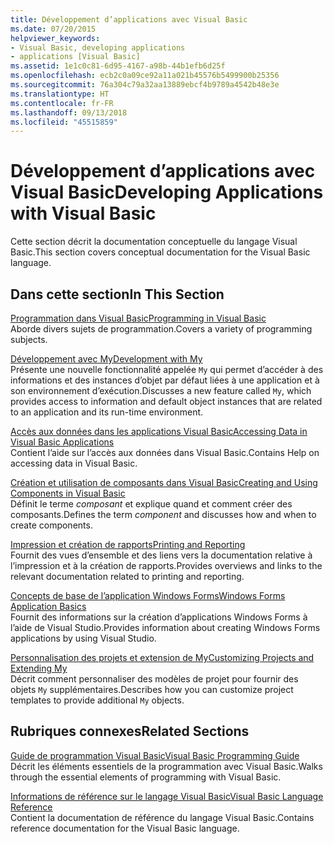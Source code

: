 ```yaml
---
title: Développement d’applications avec Visual Basic
ms.date: 07/20/2015
helpviewer_keywords:
- Visual Basic, developing applications
- applications [Visual Basic]
ms.assetid: 1e1c0c81-6d95-4167-a98b-44b1efb6d25f
ms.openlocfilehash: ecb2c0a09ce92a11a021b45576b5499900b25356
ms.sourcegitcommit: 76a304c79a32aa13889ebcf4b9789a4542b48e3e
ms.translationtype: HT
ms.contentlocale: fr-FR
ms.lasthandoff: 09/13/2018
ms.locfileid: "45515859"
---
```

# <a name="developing-applications-with-visual-basic"></a><span data-ttu-id="dbcc3-102">Développement d’applications avec Visual Basic</span><span class="sxs-lookup"><span data-stu-id="dbcc3-102">Developing Applications with Visual Basic</span></span>
<span data-ttu-id="dbcc3-103">Cette section décrit la documentation conceptuelle du langage Visual Basic.</span><span class="sxs-lookup"><span data-stu-id="dbcc3-103">This section covers conceptual documentation for the Visual Basic language.</span></span>  
  
## <a name="in-this-section"></a><span data-ttu-id="dbcc3-104">Dans cette section</span><span class="sxs-lookup"><span data-stu-id="dbcc3-104">In This Section</span></span>  
 [<span data-ttu-id="dbcc3-105">Programmation dans Visual Basic</span><span class="sxs-lookup"><span data-stu-id="dbcc3-105">Programming in Visual Basic</span></span>](../../visual-basic/developing-apps/programming/index.md)  
 <span data-ttu-id="dbcc3-106">Aborde divers sujets de programmation.</span><span class="sxs-lookup"><span data-stu-id="dbcc3-106">Covers a variety of programming subjects.</span></span>  
  
 [<span data-ttu-id="dbcc3-107">Développement avec My</span><span class="sxs-lookup"><span data-stu-id="dbcc3-107">Development with My</span></span>](../../visual-basic/developing-apps/development-with-my/index.md)  
 <span data-ttu-id="dbcc3-108">Présente une nouvelle fonctionnalité appelée `My` qui permet d’accéder à des informations et des instances d’objet par défaut liées à une application et à son environnement d’exécution.</span><span class="sxs-lookup"><span data-stu-id="dbcc3-108">Discusses a new feature called `My`, which provides access to information and default object instances that are related to an application and its run-time environment.</span></span>  
  
 [<span data-ttu-id="dbcc3-109">Accès aux données dans les applications Visual Basic</span><span class="sxs-lookup"><span data-stu-id="dbcc3-109">Accessing Data in Visual Basic Applications</span></span>](../../visual-basic/developing-apps/accessing-data.md)  
 <span data-ttu-id="dbcc3-110">Contient l’aide sur l’accès aux données dans Visual Basic.</span><span class="sxs-lookup"><span data-stu-id="dbcc3-110">Contains Help on accessing data in Visual Basic.</span></span>  
  
 [<span data-ttu-id="dbcc3-111">Création et utilisation de composants dans Visual Basic</span><span class="sxs-lookup"><span data-stu-id="dbcc3-111">Creating and Using Components in Visual Basic</span></span>](../../visual-basic/developing-apps/creating-and-using-components.md)  
 <span data-ttu-id="dbcc3-112">Définit le terme *composant* et explique quand et comment créer des composants.</span><span class="sxs-lookup"><span data-stu-id="dbcc3-112">Defines the term *component* and discusses how and when to create components.</span></span>  
  
 [<span data-ttu-id="dbcc3-113">Impression et création de rapports</span><span class="sxs-lookup"><span data-stu-id="dbcc3-113">Printing and Reporting</span></span>](../../visual-basic/developing-apps/printing/index.md)  
 <span data-ttu-id="dbcc3-114">Fournit des vues d’ensemble et des liens vers la documentation relative à l’impression et à la création de rapports.</span><span class="sxs-lookup"><span data-stu-id="dbcc3-114">Provides overviews and links to the relevant documentation related to printing and reporting.</span></span>  
  
 [<span data-ttu-id="dbcc3-115">Concepts de base de l’application Windows Forms</span><span class="sxs-lookup"><span data-stu-id="dbcc3-115">Windows Forms Application Basics</span></span>](../../visual-basic/developing-apps/windows-forms/index.md)  
 <span data-ttu-id="dbcc3-116">Fournit des informations sur la création d’applications Windows Forms à l’aide de Visual Studio.</span><span class="sxs-lookup"><span data-stu-id="dbcc3-116">Provides information about creating Windows Forms applications by using Visual Studio.</span></span>  
  
 [<span data-ttu-id="dbcc3-117">Personnalisation des projets et extension de My</span><span class="sxs-lookup"><span data-stu-id="dbcc3-117">Customizing Projects and Extending My</span></span>](../../visual-basic/developing-apps/customizing-extending-my/index.md)  
 <span data-ttu-id="dbcc3-118">Décrit comment personnaliser des modèles de projet pour fournir des objets `My` supplémentaires.</span><span class="sxs-lookup"><span data-stu-id="dbcc3-118">Describes how you can customize project templates to provide additional `My` objects.</span></span>  
  
## <a name="related-sections"></a><span data-ttu-id="dbcc3-119">Rubriques connexes</span><span class="sxs-lookup"><span data-stu-id="dbcc3-119">Related Sections</span></span>  
 [<span data-ttu-id="dbcc3-120">Guide de programmation Visual Basic</span><span class="sxs-lookup"><span data-stu-id="dbcc3-120">Visual Basic Programming Guide</span></span>](../../visual-basic/programming-guide/index.md)  
 <span data-ttu-id="dbcc3-121">Décrit les éléments essentiels de la programmation avec Visual Basic.</span><span class="sxs-lookup"><span data-stu-id="dbcc3-121">Walks through the essential elements of programming with Visual Basic.</span></span>  
  
 [<span data-ttu-id="dbcc3-122">Informations de référence sur le langage Visual Basic</span><span class="sxs-lookup"><span data-stu-id="dbcc3-122">Visual Basic Language Reference</span></span>](../../visual-basic/language-reference/index.md)  
 <span data-ttu-id="dbcc3-123">Contient la documentation de référence du langage Visual Basic.</span><span class="sxs-lookup"><span data-stu-id="dbcc3-123">Contains reference documentation for the Visual Basic language.</span></span>
